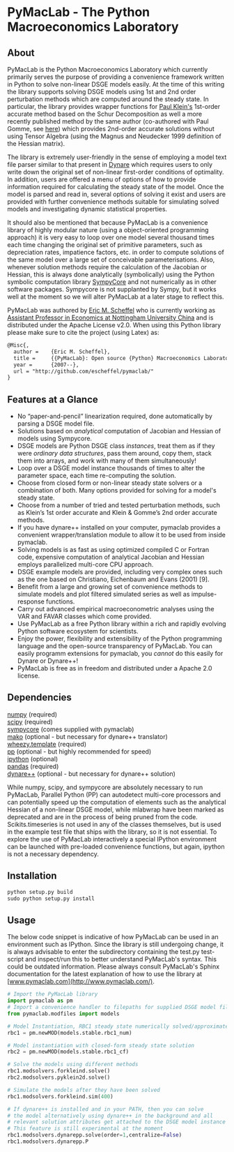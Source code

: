 PyMacLab - The Python Macroeconomics Laboratory
===============================================

About
-------
PyMacLab is the Python Macroeconomics Laboratory which currently primarily serves the purpose of providing
a convenience framework written in Python to solve non-linear DSGE models easily. At the time of this writing the library
supports solving DSGE models using 1st and 2nd order perturbation methods which are computed around the steady state.
In particular, the library provides wrapper functions for [Paul Klein's](http://paulklein.ca/newsite/start/start.php)
1st-order accurate method based on the Schur Decomposition as well a more recently published method by the same author
(co-authored with Paul Gomme, see [here](http://ideas.repec.org/a/eee/dyncon/v35y2011i4p604-615.html)) which provides
2nd-order accurate solutions without using Tensor Algebra (using the Magnus and Neudecker 1999 definition of the
Hessian matrix).

The library is extremely user-friendly in the sense of employing a model text file parser similar to that present in
[Dynare](http://www.dynare.org/) which requires users to only write down the original set of non-linear first-order
conditions of optimality. In addition, users are offered a menu of options of how to provide information required for
calculating the steady state of the model. Once the model is parsed and read in, several options of solving it exist
and users are provided with further convenience methods suitable for simulating solved models and investigating dynamic
statistical properties.

It should also be mentioned that because PyMacLab is a convenience library of highly modular nature (using
a object-oriented programming approach) it is very easy to loop over one model several thousand times each time changing
the original set of primitive parameters, such as depreciation rates, impatience factors, etc. in order to compute
solutions of the same model over a large set of conceivable parameterisations. Also, whenever solution methods require
the calculation of the Jacobian or Hessian, this is always done analytically (symbolically) using the Python
symbolic computation library [SympyCore](http://code.google.com/p/sympycore/) and not numerically as in other software
packages. Sympycore is not supplanted by Sympy, but it works well at the moment so we will alter PyMacLab at a later
stage to reflect this.

PyMacLab was authored by [Eric M. Scheffel](http://www.ericscheffel.com) who is currently working as [Assistant Professor
in Economics at Nottingham University China](http://www.nottingham.edu.cn/en/business/people/staffprofile/eric-scheffel.aspx)
and is distributed under the Apache License v2.0. When using this Python library please make sure to cite
the project (using Latex) as:

```latex
@Misc{,
  author =    {Eric M. Scheffel},
  title =     {{PyMacLab}: Open source {Python} Macroeconomics Laboratory},
  year =      {2007--},
  url = "http://github.com/escheffel/pymaclab/"
}
```

Features at a Glance
--------------------
* No “paper-and-pencil” linearization required, done automatically by parsing a DSGE model file.
* Solutions based on *analytical* computation of Jacobian and Hessian of models using Sympycore.
* DSGE models are Python DSGE class *instances*, treat them as if they were *ordinary data structures*, pass them around, copy them, stack them into arrays, and work with many of them simultaneously!
* Loop over a DSGE model instance thousands of times to alter the parameter space, each time re-computing the solution.
* Choose from closed form or non-linear steady state solvers or a combination of both. Many options provided for solving for a model's steady state.
* Choose from a number of tried and tested perturbation methods, such as Klein’s 1st order accurate and Klein & Gomme’s 2nd order accurate methods.
* If you have dynare++ installed on your computer, pymaclab provides a convenient wrapper/translation module to allow it to be used from inside pymaclab.
* Solving models is as fast as using optimized compiled C or Fortran code, expensive computation of analytical Jacobian and Hessian employs parallelized multi-core CPU approach.
* DSGE example models are provided, including very complex ones such as the one based on Christiano, Eichenbaum and Evans (2001) [9].
* Benefit from a large and growing set of convenience methods to simulate models and plot filtered simulated series as well as impulse-response functions.
* Carry out advanced empirical macroeconometric analyses using the VAR and FAVAR classes which come provided.
* Use PyMacLab as a free Python library within a rich and rapidly evolving Python software ecosystem for scientists.
* Enjoy the power, flexibility and extensibility of the Python programming language and the open-source transparency of PyMacLab. You can easily programm extensions for pymaclab, you *cannot* do this easily for Dynare or Dynare++!
* PyMacLab is free as in freedom and distributed under a Apache 2.0 license.



Dependencies
-------
[numpy](http://numpy.scipy.org/) (required)   
[scipy](http://www.scipy.org/) (required)   
[sympycore](http://code.google.com/p/sympycore/) (comes supplied with pymaclab)  
[mako](http://www.makotemplates.org/) (optional - but necessary for dynare++ translator)  
[wheezy.template](http://pypi.python.org/pypi/wheezy.template/0.1.132) (required)  
[pp](http://www.parallelpython.com/) (optional - but highly recommended for speed)   
[ipython](http://ipython.org/) (optional)  
[pandas](http://pandas.pydata.org/) (required)  
[dynare++](http://www.dynare.org/documentation-and-support/dynarepp) (optional - but necessary for dynare++ solution)

While numpy, scipy, and sympycore are absolutely necessary to run PyMacLab, Parallel Python (PP)
can autodetect multi-core processors and can potentially speed up the computation of elements such as the analytical
Hessian of a non-linear DSGE model, while mlabwrap have been marked as deprecated and are in the process of
being pruned from the code. Scikits.timeseries is not used in any of the classes themselves, but is used in the example
test file that ships with the library, so it is not essential. To explore the use of PyMacLab interactively a special
IPython environment can be launched with pre-loaded convenience functions, but again, ipython is not a necessary
dependency.

Installation
------------
```python
python setup.py build
sudo python setup.py install
```

Usage
-----
The below code snippet is indicative of how PyMacLab can be used in an environment such as IPython. Since the library
is still undergoing change, it is always advisable to enter the subdirectory containing the test.py test-script and
inspect/run this to better understand PyMacLab's syntax. This could be outdated information. Please always consult
PyMacLab's Sphinx documentation for the latest explanation of how to use the library at
[www.pymaclab.com](http://www.pymaclab.com/).

```python
# Import the PyMacLab library
import pymaclab as pm
# Import a convenience handler to filepaths for supplied DSGE model files
from pymaclab.modfiles import models

# Model Instantiation, RBC1 steady state numerically solved/approximated
rbc1 = pm.newMOD(models.stable.rbc1_num)

# Model instantiation with closed-form steady state solution
rbc2 = pm.newMOD(models.stable.rbc1_cf)

# Solve the models using different methods
rbc1.modsolvers.forkleind.solve()
rbc2.modsolvers.pyklein2d.solve()

# Simulate the models after they have been solved
rbc1.modsolvers.forkleind.sim(400)

# If dynare++ is installed and in your PATH, then you can solve
# the model alternatively using dynare++ in the background and all 
# relevant solution attributes get attached to the DSGE model instance
# This feature is still experimental at the moment
rbc1.modsolvers.dynarepp.solve(order=1,centralize=False)
rbc1.modsolvers.dynarepp.P
```

